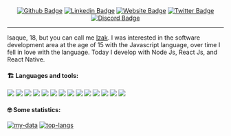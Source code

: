 <div align="center">    
  <a href="https://izakdvlpr.ml"><img src="https://img.shields.io/badge/-WebSite-0080FF?style=flat-square&labelColor=0080FF&logo=google-chrome&logoColor=white&link=https://izakdvlpr.ml" alt="Github Badge" /></a>  
  <a href="https://www.linkedin.com/in/izakdvlpr/"><img src="https://img.shields.io/badge/-Linkedin-0080FF?style=flat-square&labelColor=0080FF&logo=linkedin&logoColor=white&link=https://www.linkedin.com/in/izakdvlpr/" alt="Linkedin Badge" /></a>  
  <a href="https://github.com/izakdvlpr"><img src="https://img.shields.io/badge/-Github-0080FF?style=flat-square&labelColor=0080FF&logo=Github&logoColor=white&link=https://github.com/izakdvlpr" alt="Website Badge"/></a>  
  <a href="https://twitter.com/izakdvlpr"><img src="https://img.shields.io/badge/-Twitter-0080FF?style=flat-square&labelColor=0080FF&logo=twitter&logoColor=white&link=https://twitter.com/izakdvlpr" alt="Twitter Badge"/></a>
  <a href="https://discord.com/users/461273822360895491"><img src="https://img.shields.io/badge/-Discord-0080FF?style=flat-square&labelColor=0080FF&logo=discord&logoColor=white&link=https://discord.com/users/461273822360895491" alt="Discord Badge"/></a>
</div>

---

Isaque, 18, but you can call me [Izak](https://github.com/izakdvlpr). I was interested in the software development area at the age of 15 with the Javascript language, over time I fell in love with the language. Today I develop with Node Js, React Js, and React Native.

#### :building_construction: Languages and tools:

<a href="https://typescriptlang.org/"><img src="https://img.icons8.com/color/30/000000/typescript.png"/></a>
<a href="https://javascript.com/"><img src="https://img.icons8.com/color/30/000000/javascript.png"/></a>
<a href="https://developer.mozilla.org/en-US/docs/Web/HTML"><img src="https://img.icons8.com/color/30/000000/html-5.png"/></a>
<a href="https://developer.mozilla.org/en-US/docs/web/CSS"><img src="https://img.icons8.com/color/30/0080FF/css3.png"/></a>
<a href="https://reactjs.org/"><img src="https://img.icons8.com/ios-filled/30/00d1f7/react-native.png"/></a>
<a href="https://redux.js.org/"><img src="https://img.icons8.com/color/30/000000/redux.png"/></a>
<a href="https://graphql.org/"><img src="https://img.icons8.com/color/30/000000/graphql.png"/></a>
<a href="https://apollographql.com/"><img src="https://img.icons8.com/color/30/000000/apollo.png"/></a>
<a href="https://nodejs.org/en/"><img src="https://img.icons8.com/windows/30/4caf50/node-js.png"/></a>
<a href="https://elixir-lang.org/"><img src="https://icon-icons.com/icons2/2699/PNG/32/elixir_lang_logo_icon_169207.png" /></a>
<a href="https://python.org/"><img src="https://img.icons8.com/color/30/000000/python.png"/></a>
<a href="https://code.visualstudio.com/"><img src="https://img.icons8.com/ios-filled/30/0175c5/visual-studio-logo.png"/></a>
<a href="https://git-scm.com/"><img src="https://img.icons8.com/ios-filled/30/f4511e/git.png"/></a>
<a href="https://ubuntu.com/"><img src="https://img.icons8.com/color/30/000000/ubuntu.png"/></a>

#### :nerd_face: Some statistics:

[![my-data](https://github-readme-stats.vercel.app/api?username=izakdvlpr&show_icons=true&title_color=0080ff&icon_color=0080ff&text_color=4F5159&bg_color=F3F3F3)](https://github.com/izakdvlpr)
[![top-langs](https://github-readme-stats.vercel.app/api/top-langs/?username=izakdvlpr&layout=compact&title_color=0080ff)](https://github.com/izakdvlpr)
